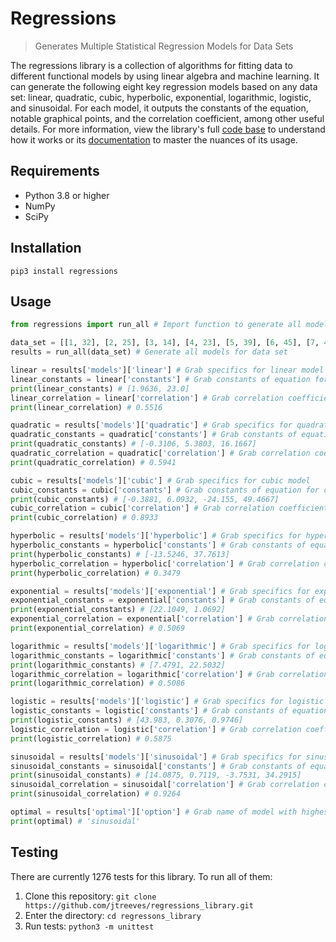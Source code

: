 # Regressions

> Generates Multiple Statistical Regression Models for Data Sets

The regressions library is a collection of algorithms for fitting data to different functional models by using linear algebra and machine learning. It can generate the following eight key regression models based on any data set: linear, quadratic, cubic, hyperbolic, exponential, logarithmic, logistic, and sinusoidal. For each model, it outputs the constants of the equation, notable graphical points, and the correlation coefficient, among other useful details. For more information, view the library's full [code base](https://github.com/jtreeves/regressions_library) to understand how it works or its [documentation](https://regressions.readthedocs.io/en/latest/) to master the nuances of its usage.

## Requirements

- Python 3.8 or higher
- NumPy
- SciPy

## Installation

```
pip3 install regressions
```

## Usage

```python
from regressions import run_all # Import function to generate all models

data_set = [[1, 32], [2, 25], [3, 14], [4, 23], [5, 39], [6, 45], [7, 42], [8, 49], [9, 36], [10, 33]] # Create data set to test
results = run_all(data_set) # Generate all models for data set

linear = results['models']['linear'] # Grab specifics for linear model
linear_constants = linear['constants'] # Grab constants of equation for linear model
print(linear_constants) # [1.9636, 23.0]
linear_correlation = linear['correlation'] # Grab correlation coefficient for linear model
print(linear_correlation) # 0.5516

quadratic = results['models']['quadratic'] # Grab specifics for quadratic model
quadratic_constants = quadratic['constants'] # Grab constants of equation for quadratic model
print(quadratic_constants) # [-0.3106, 5.3803, 16.1667]
quadratic_correlation = quadratic['correlation'] # Grab correlation coefficient for quadratic model
print(quadratic_correlation) # 0.5941

cubic = results['models']['cubic'] # Grab specifics for cubic model
cubic_constants = cubic['constants'] # Grab constants of equation for cubic model
print(cubic_constants) # [-0.3881, 6.0932, -24.155, 49.4667]
cubic_correlation = cubic['correlation'] # Grab correlation coefficient for cubic model
print(cubic_correlation) # 0.8933

hyperbolic = results['models']['hyperbolic'] # Grab specifics for hyperbolic model
hyperbolic_constants = hyperbolic['constants'] # Grab constants of equation for hyperbolic model
print(hyperbolic_constants) # [-13.5246, 37.7613]
hyperbolic_correlation = hyperbolic['correlation'] # Grab correlation coefficient for hyperbolic model
print(hyperbolic_correlation) # 0.3479

exponential = results['models']['exponential'] # Grab specifics for exponential model
exponential_constants = exponential['constants'] # Grab constants of equation for exponential model
print(exponential_constants) # [22.1049, 1.0692]
exponential_correlation = exponential['correlation'] # Grab correlation coefficient for exponential model
print(exponential_correlation) # 0.5069

logarithmic = results['models']['logarithmic'] # Grab specifics for logarithmic model
logarithmic_constants = logarithmic['constants'] # Grab constants of equation for logarithmic model
print(logarithmic_constants) # [7.4791, 22.5032]
logarithmic_correlation = logarithmic['correlation'] # Grab correlation coefficient for logarithmic model
print(logarithmic_correlation) # 0.5086

logistic = results['models']['logistic'] # Grab specifics for logistic model
logistic_constants = logistic['constants'] # Grab constants of equation for logistic model
print(logistic_constants) # [43.983, 0.3076, 0.9746]
logistic_correlation = logistic['correlation'] # Grab correlation coefficient for logistic model
print(logistic_correlation) # 0.5875

sinusoidal = results['models']['sinusoidal'] # Grab specifics for sinusoidal model
sinusoidal_constants = sinusoidal['constants'] # Grab constants of equation for sinusoidal model
print(sinusoidal_constants) # [14.0875, 0.7119, -3.7531, 34.2915]
sinusoidal_correlation = sinusoidal['correlation'] # Grab correlation coefficient for sinusoidal model
print(sinusoidal_correlation) # 0.9264

optimal = results['optimal']['option'] # Grab name of model with highest correlation coefficient
print(optimal) # 'sinusoidal'
```

## Testing

There are currently 1276 tests for this library. To run all of them:

1. Clone this repository: `git clone https://github.com/jtreeves/regressions_library.git`
2. Enter the directory: `cd regressons_library`
3. Run tests: `python3 -m unittest`